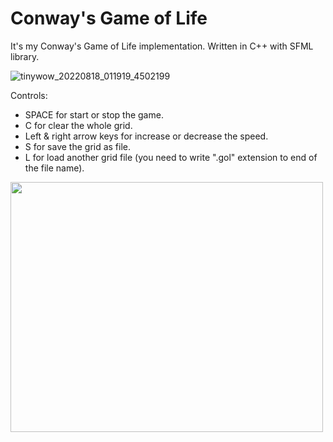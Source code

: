 # Conway's Game of Life
It's my Conway's Game of Life implementation.
Written in C++ with SFML library.

![tinywow_20220818_011919_4502199](https://user-images.githubusercontent.com/63372647/185256834-983261d8-709d-4d30-a382-be88c10ce70b.gif)

Controls:
   - SPACE for start or stop the game.
   - C for clear the whole grid.
   - Left & right arrow keys for increase or decrease the speed.
   - S for save the grid as file.
   - L for load another grid file (you need to write ".gol" extension to end of the file name).

<img src="https://user-images.githubusercontent.com/63372647/185256834-983261d8-709d-4d30-a382-be88c10ce70b.gif" width="500" height="400" />
   

